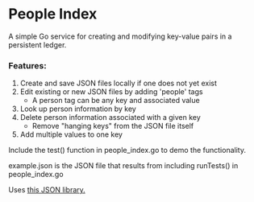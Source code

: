 # People Index
A simple Go service for creating and modifying key-value pairs in a persistent ledger.

### Features:
  1) Create and save JSON files locally if one does not yet exist
  2) Edit existing or new JSON files by adding 'people' tags  
     - A person tag can be any key and associated value
  3) Look up person information by key
  4) Delete person information associated with a given key  
     - Remove "hanging keys" from the JSON file itself
  5) Add multiple values to one key

Include the test() function in people_index.go to demo the functionality. 

example.json is the JSON file that results from including runTests() in people_index.go

Uses <a href='https://github.com/Jeffail/gabs'> this JSON library.</a>
